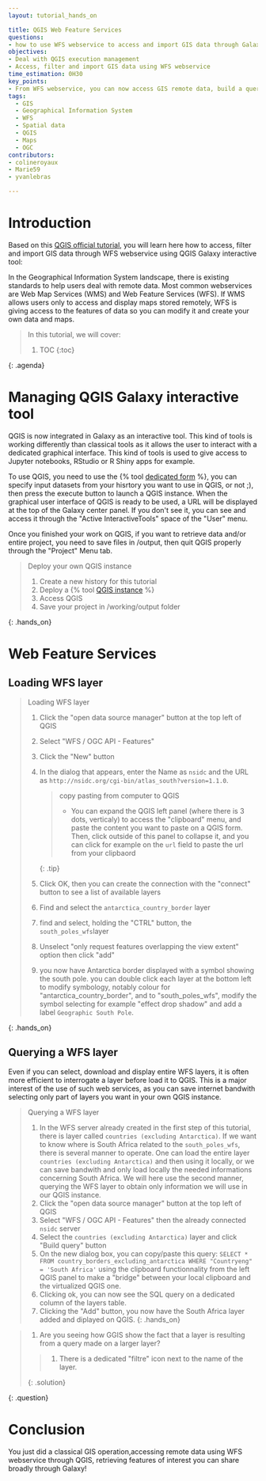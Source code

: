 ```yaml
---
layout: tutorial_hands_on

title: QGIS Web Feature Services
questions:
- how to use WFS webservice to access and import GIS data through Galaxy
objectives:
- Deal with QGIS execution management
- Access, filter and import GIS data using WFS webservice
time_estimation: 0H30
key_points:
- From WFS webservice, you can now access GIS remote data, build a query to select subpart of the data, and import it to Galaxy through QGIS Galaxy interactive tool.
tags:
  - GIS
  - Geographical Information System
  - WFS
  - Spatial data
  - QGIS
  - Maps
  - OGC
contributors:
- colineroyaux
- Marie59
- yvanlebras

---
```



# Introduction


Based on this [QGIS official tutorial](https://docs.qgis.org/2.18/en/docs/training_manual/online_resources/wfs.html), you will learn here how to access, filter and import GIS data through WFS webservice using QGIS Galaxy interactive tool:

In the Geographical Information System landscape, there is existing standards to help users deal with remote data. Most common webservices are Web Map Services (WMS) and Web Feature Services (WFS). If WMS allows users only to access and display maps stored remotely, WFS is giving access to the features of data so you can modify it and create your own data and maps.

> <agenda-title></agenda-title>
>
> In this tutorial, we will cover:
>
> 1. TOC
> {:toc}
>
{: .agenda}

# Managing QGIS Galaxy interactive tool
QGIS is now integrated in Galaxy as an interactive tool. This kind of tools is working differently than classical tools as it allows the user to interact with a dedicated graphical interface. This kind of tools is used to give access to Jupyter notebooks, RStudio or R Shiny apps for example. 

To use QGIS, you need to use the {% tool [dedicated form](https://ecology.usegalaxy.eu/root?tool_id=interactive_tool_qgis) %}, you can specify input datasets from your hisrtory you want to use in QGIS, or not ;), then press the execute button to launch a QGIS instance. When the graphical user interface of QGIS is ready to be used, a URL will be displayed at the top of the Galaxy center panel. If you don't see it, you can see and access it through the "Active InteractiveTools" space of the "User" menu.

Once you finished your work on QGIS, if you want to retrieve data and/or entire project, you need to save files in /output, then quit QGIS properly through the "Project" Menu tab.

> <hands-on-title>Deploy your own QGIS instance</hands-on-title>
>
> 1. Create a new history for this tutorial
> 2. Deploy a {% tool [QGIS instance](https://ecology.usegalaxy.eu/root?tool_id=interactive_tool_qgis) %}
> 3. Access QGIS
> 4. Save your project in /working/output folder
>
{: .hands_on}

# Web Feature Services
## Loading WFS layer

> <hands-on-title>Loading WFS layer</hands-on-title>
>
> 1. Click the "open data source manager" button at the top left of QGIS
> 2. Select "WFS / OGC API - Features"
> 3. Click the "New" button
> 4. In the dialog that appears, enter the Name as `nsidc` and the URL as `http://nsidc.org/cgi-bin/atlas_south?version=1.1.0`.
>
>    > <tip-title>copy pasting from computer to QGIS</tip-title>
>    >
>    > * You can expand the QGIS left panel (where there is 3 dots, verticaly) to access the "clipboard" menu, and paste the content you want to paste on a QGIS form. Then, click outside of this panel to collapse it, and you can click for example on the `url` field to paste the url from your clipbaord
>    >
>    {: .tip}
>
> 5. Click OK, then you can create the connection with the "connect" button to see a list of available layers
> 6. Find and select the `antarctica_country_border` layer
> 7. find and select, holding the "CTRL" button, the `south_poles_wfs`layer
> 8. Unselect "only request features overlapping the view extent" option then click "add"
> 9. you now have Antarctica border displayed with a symbol showing the south pole. you can double click each layer at the bottom left to modify symbology, notably colour for "antarctica_country_border", and to "south_poles_wfs", modify the symbol selecting for example "effect drop shadow" and add a label `Geographic South Pole`.
> 
{: .hands_on}

## Querying a WFS layer

Even if you can select, download and display entire WFS layers, it is often more efficient to interrogate a layer before load it to QGIS. This is a major interest of the use of such web services, as you can save internet bandwith selecting only part of layers you want in your own QGIS instance.

> <hands-on-title>Querying a WFS layer</hands-on-title>
>
> 1. In the WFS server already created in the first step of this tutorial, there is layer called `countries (excluding Antarctica)`. If we want to know where is South Africa related to the `south_poles_wfs`, there is several manner to operate. One can load the entire layer `countries (excluding Antarctica)` and then using it locally, or we can save bandwith and only load locally the needed informations concerning South Africa. We will here use the second manner, querying the WFS layer to obtain only information we will use in our QGIS instance.
> 2. Click the "open data source manager" button at the top left of QGIS
> 3. Select "WFS / OGC API - Features" then the already connected `nsidc` server
> 4. Select the `countries (excluding Antarctica)` layer and click "Build query" button
> 5. On the new dialog box, you can copy/paste this query: `SELECT * FROM country_borders_excluding_antarctica WHERE "Countryeng" = 'South Africa'` using the clipboard functionnality from the left QGIS panel to make a "bridge" between your local clipboard and the virtualized QGIS one.
> 6. Clicking ok, you can now see the SQL query on a dedicated column of the layers table.
> 7. Clicking the "Add" button, you now have the South Africa layer added and diplayed on QGIS.
{: .hands_on}

> <question-title></question-title>
>
> 1. Are you seeing how GGIS show the fact that a layer is resulting from a query made on a larger layer?
>
> > <solution-title></solution-title>
> >
> > 1. There is a dedicated "filtre" icon next to the name of the layer.
> >
> {: .solution}
>
{: .question}








# Conclusion


You just did a classical GIS operation,accessing remote data using WFS webservice through QGIS, retrieving features of interest you can share broadly through Galaxy!
